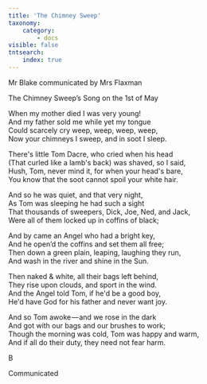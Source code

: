 ```yaml
---
title: 'The Chimney Sweep'
taxonomy:
    category:
        - docs
visible: false
tntsearch:
    index: true
---
```


<div class="author">Mr Blake communicated by Mrs Flaxman</div>

<span class="title">The Chimney Sweep’s Song on the 1st of May</span>

When my mother died I was very young!   
And my father sold me while yet my tongue   
Could scarcely cry weep, weep, weep, weep,   
Now your chimneys I sweep, and in soot I sleep. 

There's little Tom Dacre, who cried when his head   
(That curled like a lamb's back) was shaved, so I said,   
Hush, Tom, never mind it, for when your head's bare,   
You know that the soot cannot spoil your white hair. 

And so he was quiet, and that very night,   
As Tom was sleeping he had such a sight   
That thousands of sweepers, Dick, Joe, Ned, and Jack,   
Were all of them locked up in coffins of black; 

And by came an Angel who had a bright key,   
And he open’d the coffins and set them all free;   
Then down a green plain, leaping, laughing they run,   
And wash in the river and shine in the Sun. 

Then naked & white, all their bags left behind,   
They rise upon clouds, and sport in the wind.   
And the Angel told Tom, if he'd be a good boy,   
He'd have God for his father and never want joy. 

And so Tom awoke — and we rose in the dark   
And got with our bags and our brushes to work;   
Though the morning was cold, Tom was happy and warm,   
And if all do their duty, they need not fear harm. 

B

<span class="pencil">Communicated</span>